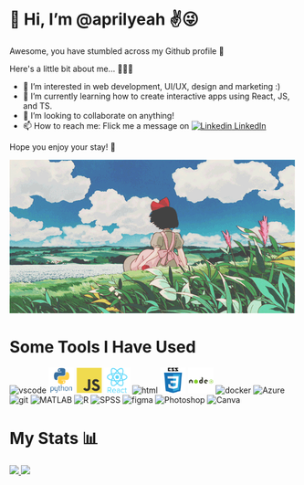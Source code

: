 # 👋 Hi, I’m @aprilyeah ✌️😜

Awesome, you have stumbled across my Github profile 🤩 

Here's a little bit about me... 💁🏻‍♀️

- 👀 I’m interested in web development, UI/UX, design and marketing :)
- 🌱 I’m currently learning how to create interactive apps using React, JS, and TS.
- 💞️ I’m looking to collaborate on anything!
- 📫 How to reach me: Flick me a message on [![Linkedin](https://i.stack.imgur.com/gVE0j.png) LinkedIn](https://www.linkedin.com/in/aprilchen64/)

Hope you enjoy your stay! 🥰

![chill](Ghibli-1-chill.gif)

# Some Tools I Have Used

<p align="left">
<img src="https://cdn.jsdelivr.net/gh/devicons/devicon/icons/vscode/vscode-original.svg" alt="vscode" width="45" height="45"/>
<img src="https://raw.githubusercontent.com/devicons/devicon/master/icons/python/python-original-wordmark.svg" alt="python" width="45" height="45" />
<img src="https://raw.githubusercontent.com/devicons/devicon/master/icons/javascript/javascript-original.svg" alt="javascript" width="45" height="45" />
<img src="https://raw.githubusercontent.com/devicons/devicon/master/icons/react/react-original-wordmark.svg" alt="react" width="45" height="45" />
<img src="https://cdn.jsdelivr.net/gh/devicons/devicon/icons/html5/html5-original.svg" alt="html" width="45" height="45"/>
<img src="https://raw.githubusercontent.com/devicons/devicon/master/icons/css3/css3-original-wordmark.svg" alt="css3" width="45" height="45" />
<img src="https://raw.githubusercontent.com/devicons/devicon/master/icons/nodejs/nodejs-original-wordmark.svg" alt="nodejs" width="45" height="45" />
<img src="https://cdn.jsdelivr.net/gh/devicons/devicon/icons/docker/docker-original.svg" alt="docker" width="45" height="45"/>
<img src="https://cdn.jsdelivr.net/gh/devicons/devicon/icons/azure/azure-original.svg" alt="Azure" width="45" height="45"/>
<img src="https://cdn.jsdelivr.net/gh/devicons/devicon/icons/git/git-original.svg" alt="git" width="45" height="45"/> 
<img src="https://cdn.jsdelivr.net/gh/devicons/devicon/icons/matlab/matlab-original.svg" alt="MATLAB" width="45" height="45"/>  
<img src="https://cdn4.iconfinder.com/data/icons/logos-and-brands/512/285_R_Project_logo-256.png" alt="R" width="45" height="45"/>   
<img src="https://cdn.jsdelivr.net/gh/devicons/devicon/icons/spss/spss-original.svg" alt="SPSS" width="45" height="45"/>   
<img src="https://cdn.jsdelivr.net/gh/devicons/devicon/icons/figma/figma-original.svg" alt="figma" width="45" height="45"/>  
<img src="https://cdn.jsdelivr.net/gh/devicons/devicon/icons/photoshop/photoshop-plain.svg" alt="Photoshop" width="45" height="45"/>  
<img src="https://cdn.jsdelivr.net/gh/devicons/devicon/icons/canva/canva-original.svg" alt="Canva" width="45" height="45"/>  

</p>


# My Stats 📊
<a href="https://github.com/aprilyeah">
  <img height="180em" src="https://github-readme-stats.vercel.app/api?username=aprilyeah&theme=default&show_icons=true" />
  <img height="180em" src="https://github-readme-stats.vercel.app/api/top-langs/?username=aprilyeah&theme=default&layout=compact" />
</a>


<!---
aprilyeah/aprilyeah is a ✨ special ✨ repository because its `README.md` (this file) appears on your GitHub profile.
You can click the Preview link to take a look at your changes.
--->
